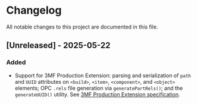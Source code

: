 # Changelog

All notable changes to this project are documented in this file.

## [Unreleased] - 2025-05-22

### Added
- Support for 3MF Production Extension: parsing and serialization of `path` and `UUID` attributes on `<build>`, `<item>`, `<component>`, and `<object>` elements; OPC `.rels` file generation via `generatePartRels()`; and the `generateUUID()` utility. See [3MF Production Extension specification](3MF%20Production%20Extension.md). 